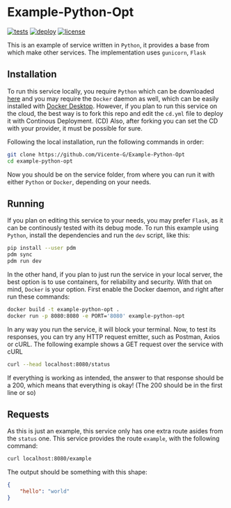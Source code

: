 # Example-Python-Opt

[![tests](https://github.com/Vicente-G/Example-Python-Opt/actions/workflows/ci.yml/badge.svg?event=pull_request)](https://github.com/Vicente-G/Example-Python-Opt/actions/workflows/ci.yml)
[![deploy](https://github.com/Vicente-G/Example-Python-Opt/actions/workflows/cd.yml/badge.svg?event=push)](https://github.com/Vicente-G/Example-Python-Opt/actions/workflows/cd.yml)
[![license](https://img.shields.io/badge/license-MIT-purple.svg)](https://github.com/Vicente-G/Database-Model/blob/main/LICENSE)

This is an example of service written in `Python`, it provides a base from which make other services. The implementation uses `gunicorn`, `Flask`

## Installation

To run this service locally, you require `Python` which can be downloaded [here](https://www.python.org/downloads/) and you may require the `Docker` daemon as well, which can be easily installed with [Docker Desktop](https://www.docker.com/products/docker-desktop/). However, if you plan to run this service on the cloud, the best way is to fork this repo and edit the `cd.yml` file to deploy it with Continous Deployment. (CD) Also, after forking you can set the CD with your provider, it must be possible for sure.

Following the local installation, run the following commands in order:

```sh
git clone https://github.com/Vicente-G/Example-Python-Opt
cd example-python-opt
```

Now you should be on the service folder, from where you can run it with either `Python` or `Docker`, depending on your needs.

## Running

If you plan on editing this service to your needs, you may prefer `Flask`, as it can be continously tested with its debug mode. To run this example using `Python`, install the dependencies and run the `dev` script, like this:

```sh
pip install --user pdm
pdm sync
pdm run dev
```

In the other hand, if you plan to just run the service in your local server, the best option is to use containers, for reliability and security. With that on mind, `Docker` is your option. First enable the Docker daemon, and right after run these commands:

```sh
docker build -t example-python-opt .
docker run -p 8080:8080 -e PORT='8080' example-python-opt
```

In any way you run the service, it will block your terminal. Now, to test its responses, you can try any HTTP request emitter, such as Postman, Axios or cURL. The following example shows a GET request over the service with cURL

```sh
curl --head localhost:8080/status
```

If everything is working as intended, the answer to that response should be a 200, which means that everything is okay! (The 200 should be in the first line or so)

## Requests

As this is just an example, this service only has one extra route asides from the `status` one. This service provides the route `example`, with the following command:

```sh
curl localhost:8080/example
```

The output should be something with this shape:

```json
{
    "hello": "world"
}
```
